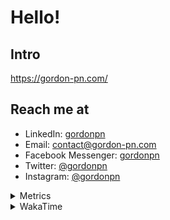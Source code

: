 # Hello!

## Intro

<https://gordon-pn.com/>

## Reach me at

- LinkedIn: [gordonpn](https://www.linkedin.com/in/gordonpn/)
- Email: [contact@gordon-pn.com](mailto:contact@gordon-pn.com)
- Facebook Messenger: [gordonpn](https://www.messenger.com/t/Gordonpn)
- Twitter: [@gordonpn](https://twitter.com/Gordonpn)
- Instagram: [@gordonpn](https://www.instagram.com/gordonpn/)

<details>
  <summary>Metrics</summary>

  <img align="center" src="https://github.com/gordonpn/gordonpn/blob/master/github-metrics.svg" alt="GitHub Metrics">

</details>

<details>
  <summary>WakaTime</summary>

  <!--START_SECTION:waka-->
📊 **This Week I Spent My Time On** 

```text
💬 Programming Languages: 
Other                    38 hrs 52 mins      █████████████████████████   99.31 % 
Java                     8 mins              ░░░░░░░░░░░░░░░░░░░░░░░░░   00.37 % 
XML                      4 mins              ░░░░░░░░░░░░░░░░░░░░░░░░░   00.21 % 
Markdown                 0 secs              ░░░░░░░░░░░░░░░░░░░░░░░░░   00.04 % 
Groff                    0 secs              ░░░░░░░░░░░░░░░░░░░░░░░░░   00.03 % 

🔥 Editors: 
Chrome                   22 hrs 50 mins      ███████████████░░░░░░░░░░   58.35 % 
Slack                    6 hrs 35 mins       ████░░░░░░░░░░░░░░░░░░░░░   16.85 % 
Firefox                  2 hrs 39 mins       ██░░░░░░░░░░░░░░░░░░░░░░░   06.79 % 
iTerm2                   2 hrs 5 mins        █░░░░░░░░░░░░░░░░░░░░░░░░   05.35 % 
AmazonChime              1 hr 14 mins        █░░░░░░░░░░░░░░░░░░░░░░░░   03.19 % 
```


 Last Updated on 03/05/2025 16:26:36 UTC
<!--END_SECTION:waka-->
</details>
